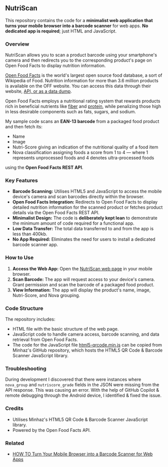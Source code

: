 ## NutriScan

This repository contains the code for a **minimalist web application that turns your mobile browser into a barcode scanner** for web apps. **No dedicated app is required**; just HTML and JavaScript.

### Overview

NutriScan allows you to scan a product barcode using your smartphone's camera and then redirects you to the corresponding product's page on Open Food Facts to display nutrition information.

[Open Food Facts](https://world.openfoodfacts.org/) is the world's largest open source food database, a sort of Wikipedia of Food. Nutrition information for more than 3.6 million products is available on the OFF website. You can access this data through their website, [API, or as a data dump](https://world.openfoodfacts.org/data).

Open Food Facts employs a nutritional rating system that rewards products rich in beneficial nutrients like [fiber](https://indiafoodstats.blogspot.com/2024/09/a-nutritional-breakdown-high-fibre-foods.html) and [protein](https://indiafoodstats.blogspot.com/2024/09/exploring-high-protein-packaged-foods.html), while penalizing those high in less desirable components such as fats, sugars, and sodium.

My sample code scans an **EAN-13 barcode** from a packaged food product and then fetch its:
*   Name
*   Image
*   Nutri-Score giving an indication of the nutritional quality of a food item
*   Nova classification assigning foods a score from 1 to 4 — where 1 represents unprocessed foods and 4 denotes ultra-processed foods

using the **Open Food Facts REST API**.

### Key Features

*   **Barcode Scanning:** Utilises HTML5 and JavaScript to access the mobile device's camera and scan barcodes directly within the browser.
*   **Open Food Facts Integration:** Redirects to Open Food Facts to display detailed nutrition information for the scanned product or fetches product details via the Open Food Facts REST API.
*   **Minimalist Design:** The code is **deliberately kept lean** to demonstrate the minimum amount of code required for a functional app.
*   **Low Data Transfer:** The total data transferred to and from the app is less than 400kb.
*   **No App Required:** Eliminates the need for users to install a dedicated barcode scanner app.

### How to Use

1.  **Access the Web App:** Open the [NutriScan web page](https://mvark.pages.dev/NutriScan) in your mobile browser.
2.  **Scan Barcode:** The app will request access to your device's camera. Grant permission and scan the barcode of a packaged food product.
3.  **View Information:** The app will display the product's name, image, Nutri-Score, and Nova grouping.

### Code Structure

The repository includes:

*   HTML file with the basic structure of the web page.
*   JavaScript code to handle camera access, barcode scanning, and data retrieval from Open Food Facts.
*   The code for the JavaScript file [html5-qrcode.min.js](https://github.com/mebjas/html5-qrcode/blob/master/minified/html5-qrcode.min.js) can be copied from Minhaz's GitHub repository, which hosts the HTML5 QR Code & Barcode Scanner JavaScript library.

### Troubleshooting

During development I discovered that there were instances where `nova_group` and `nutriscore_grade` fields in the JSON were missing from the API response. This was causing an error. With the help of GitHub Copilot & remote debugging through the Android device, I identified & fixed the issue.

### Credits

*   Utilises Minhaz's HTML5 QR Code & Barcode Scanner JavaScript library.
*   Powered by the Open Food Facts API.

### Related

*   [HOW TO Turn Your Mobile Browser into a Barcode Scanner for Web Apps](https://mvark.blogspot.com/2024/01/how-to-turn-your-mobile-browser-into.html)
